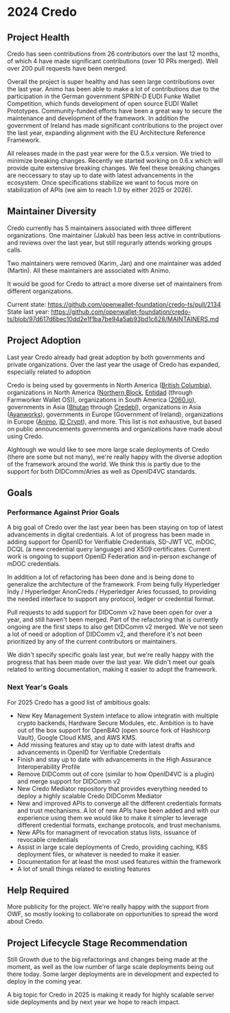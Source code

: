 # 2024 Credo

## Project Health

Credo has seen contributions from 26 contributors over the last 12 months, of which 4 have made significant contributions (over 10 PRs merged). Well over 200 pull requests have been merged.

Overall the project is super healthy and has seen large contributions over the last year. Animo has been able to make a lot of contributions due to the participation in the German government SPRIN-D EUDI Funke Wallet Competition, which funds development of open source EUDI Wallet Prototypes. Community-funded efforts have been a great way to secure the maintenance and development of the framework. In addition the government of Ireland has made significant contributions to the project over the last year, expanding alignment with the EU Architecture Reference Framework.

All releases made in the past year were for the 0.5.x version. We tried to minimize breaking changes. Recently we started working on 0.6.x which will provide quite extensive breaking changes. We feel these breaking changes are neccessary to stay up to date with latest advancements in the ecosystem. Once specifications stabilize we want to focus more on stabilization of APIs (we aim to reach 1.0 by either 2025 or 2026).

## Maintainer Diversity

Credo currently has 5 maintainers associated with three different organizations. One maintainer (Jakub) has been less active in contributions and reviews over the last year, but still regurarly attends working groups calls.

Two maintainers were removed (Karim, Jan) and one maintainer was added (Martin). All these maintainers are associated with Animo.

It would be good for Credo to attract a more diverse set of maintainers from different organizations.

Current state: https://github.com/openwallet-foundation/credo-ts/pull/2134
State last year: https://github.com/openwallet-foundation/credo-ts/blob/97d617d6bec10dd2e1f1ba7be94a5ab93bd1c628/MAINTAINERS.md

## Project Adoption

Last year Credo already had great adoption by both governments and private organizations. Over the last year the usage of Credo has expanded, especially related to adoption

Credo is being used by goverments in North America ([British Columbia](https://www2.gov.bc.ca/gov/content/governments/government-id/bc-wallet)), organizations in North America ([Northern Block](https://northernblock.io/blog/aip-2-interoperability), [Entidad](https://www.entidad.io/) (through Farmworker Wallet OS)), organizations in South America ([2060.io](https://2060.io/)), governments in Asia ([Bhutan](https://www.biometricupdate.com/202408/bhutans-self-sovereign-digital-id-switches-to-polygon-blockchain) through [Credebl](https://credebl.id/)), organizations in Asia ([Ayanworks](https://www.ayanworks.com/)), governments in Europe (Government of Ireland), organizations in Europe ([Animo](https://animo.id/), [ID Crypt](https://idcrypt.global)), and more. This list is not exhaustive, but based on public announcements governments and organizations have made about using Credo.

Alghtough we would like to see more large scale deployments of Credo (there are some but not many), we're really happy with the diverse adoption of the framework around the world. We think this is partly due to the support for both DIDComm/Aries as well as OpenID4VC standards.

## Goals

### Performance Against Prior Goals

A big goal of Credo over the last year been has been staying on top of latest advancements in digital credentials. A lot of progress has been made in adding support for OpenID for Verifiable Credentials, SD-JWT VC, mDOC, DCQL (a new credential query language) and X509 certificates. Current work is ongoing to support OpenID Federation and in-person exchange of mDOC credentials.

In addition a lot of refactoring has been done and is being done to generalize the architecture of the framework. From being fully Hyperledger Indy / Hyperledger AnonCreds / Hyperledger Aries focussed, to providing the needed interface to support any protocol, ledger or credential format.

Pull requests to add support for DIDComm v2 have been open for over a year, and still haven't been merged. Part of the refactoring that is currently ongoing are the first steps to also get DIDComm v2 merged. We've not seen a lot of need or adoption of DIDComm v2, and therefore it's not been prioritized by any of the current contributors or maintainers.

We didn't specify specific goals last year, but we're really happy with the progress that has been made over the last year. We didn't meet our goals related to writing documentation, making it easier to adopt the framework.

### Next Year's Goals

For 2025 Credo has a good list of ambitious goals:

- New Key Management System inteface to allow integratin with multiple crypto backends, Hardware Secure Modules, etc. Ambition is to have out of the box support for OpenBAO (open source fork of Hashicorp Vault), Google Cloud KMS, and AWS KMS.
- Add missing features and stay up to date with latest drafts and advancements in OpenID for Verifiable Credentials
- Finish and stay up to date with advancements in the High Assurance Interoperability Profile
- Remove DIDComm out of core (similar to how OpenID4VC is a plugin) and merge support for DIDComm v2
- New Credo Mediator repository that provides everything needed to deploy a highly scalable Credo DIDComm Mediator
- New and improved APIs to converge all the different credentials formats and trust mechanisms. A lot of new APIs have been added and with our experience using them we would like to make it simpler to leverage different credential formats, exchange protocols, and trust mechanisms.
- New APIs for managment of revocation status lists, issuance of revocable credentials
- Assist in large scale deployments of Credo, providing caching, K8S deployment files, or whatever is needed to make it easier.
- Documentation for at least the most used features within the framework
- A lot of small things related to existing features

## Help Required

More publicity for the project. We're really happy with the support from OWF, so mostly looking to collaborate on opportunities to spread the word about Credo.

## Project Lifecycle Stage Recommendation

Still Growth due to the big refactorings and changes being made at the moment, as well as the low number of large scale deployments being out there today. Some larger deployments are in development and expected to deploy in the coming year.

A big topic for Credo in 2025 is making it ready for highly scalable server side deployments and by next year we hope to reach impact.
